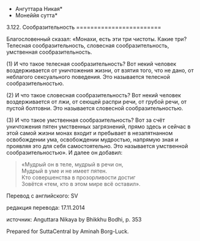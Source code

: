 * Ангуттара Никая*
* Монеййя сутта*

3\.122\. Сообразительность
\=\=\=\=\=\=\=\=\=\=\=\=\=\=\=\=\=\=\=\=\=\=\=\=

Благословенный сказал: «Монахи, есть эти три чистоты\. Какие три? Телесная сообразительность, словесная сообразительность, умственная сообразительность\.

\(1\) И что такое телесная сообразительность? Вот некий человек воздерживается от уничтожения жизни, от взятия того, что не дано, от неблагого сексуального поведения\. Это называется телесной сообразительностью\.

\(2\) И что такое словесная сообразительность? Вот некий человек воздерживается от лжи, от сеющей распри речи, от грубой речи, от пустой болтовни\. Это называется словесной сообразительностью\.

\(3\) И что такое умственная сообразительность? Вот за счёт уничтожения пятен умственных загрязнений, прямо здесь и сейчас в этой самой жизни монах входит и пребывает в незапятнанном освобождении ума, освобождении мудростью, напрямую зная и проявляя это для себя самостоятельно\. Это называется умственной сообразительностью»\. И далее он добавил:

> «Мудрый он в теле, мудрый в речи он,  
> Мудрый в уме и не имеет пятен\.  
> Кто совершенства в прозорливости достиг  
> Зовётся «тем, кто в этом мире всё оставил»\.

Перевод с английского: SV

редакция перевода: 17\.11\.2014

источник: Anguttara Nikaya by Bhikkhu Bodhi, p\. 353

Prepared for SuttaCentral by Aminah Borg\-Luck\.